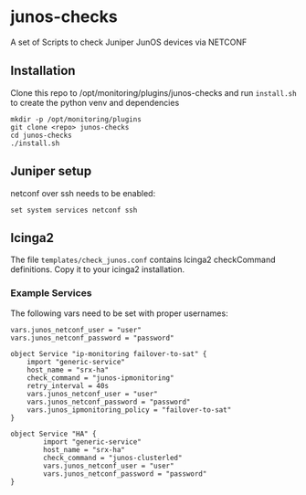 # junos-checks

A set of Scripts to check Juniper JunOS devices via NETCONF

## Installation

Clone this repo to /opt/monitoring/plugins/junos-checks
and run `install.sh` to create the python venv and dependencies

```
mkdir -p /opt/monitoring/plugins
git clone <repo> junos-checks
cd junos-checks
./install.sh
```

## Juniper setup

netconf over ssh needs to be enabled:

```
set system services netconf ssh
```

## Icinga2

The file `templates/check_junos.conf` contains Icinga2 checkCommand
definitions. Copy it to your icinga2 installation.

### Example Services

The following vars need to be set with proper usernames:

```
vars.junos_netconf_user = "user"
vars.junos_netconf_password = "password"
```

```
object Service "ip-monitoring failover-to-sat" {
    import "generic-service"
    host_name = "srx-ha"
    check_command = "junos-ipmonitoring"
    retry_interval = 40s
    vars.junos_netconf_user = "user"
    vars.junos_netconf_password = "password"
    vars.junos_ipmonitoring_policy = "failover-to-sat"
}

object Service "HA" {
        import "generic-service"
        host_name = "srx-ha"
        check_command = "junos-clusterled"
        vars.junos_netconf_user = "user"
        vars.junos_netconf_password = "password"
}

```

